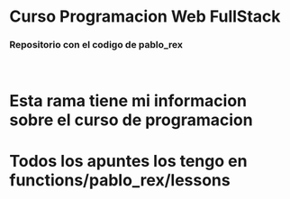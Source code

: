 # Curso Programacion Web FullStack

### Repositorio con el codigo de pablo_rex

<br>

# Esta rama tiene mi informacion sobre el curso de programacion
# Todos los apuntes los tengo en functions/pablo_rex/lessons

